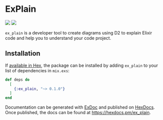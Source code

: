 # ExPlain
![](	https://img.shields.io/badge/Elixir-4B275F?style=for-the-badge&logo=elixir&logoColor=white)
![](https://github.com/visualpartnership/ex_plain/actions/workflows/ci.yml/badge.svg)

`ex_plain` is a developer tool to create diagrams using D2 to explain Elixir code and help you to understand your code project.

## Installation

If [available in Hex](https://hex.pm/docs/publish), the package can be installed
by adding `ex_plain` to your list of dependencies in `mix.exs`:

```elixir
def deps do
  [
    {:ex_plain, "~> 0.1.0"}
  ]
end
```

Documentation can be generated with [ExDoc](https://github.com/elixir-lang/ex_doc)
and published on [HexDocs](https://hexdocs.pm). Once published, the docs can
be found at <https://hexdocs.pm/ex_plain>.

